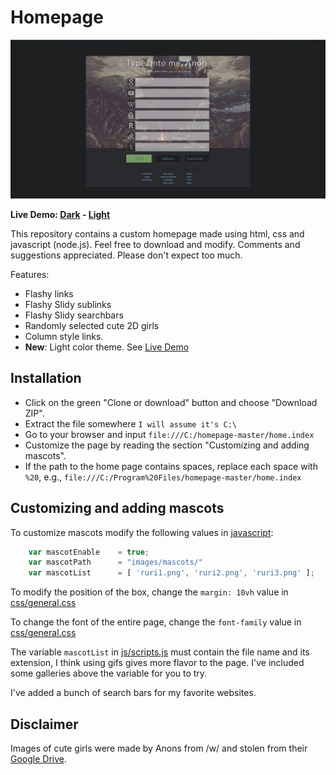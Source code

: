Homepage
====

![alt tag](screenshots/preview3.png "Homepage preview")

**Live Demo: [Dark](http://gokoururi.github.io/homepage/) - [Light](http://gokoururi.github.io/homepage/index-light.html)**

This repository contains a custom homepage made using html, css and javascript (node.js). Feel free to download and modify. Comments and suggestions appreciated. Please don't expect too much.

Features:
* Flashy links
* Flashy Slidy sublinks
* Flashy Slidy searchbars 
* Randomly selected cute 2D girls
* Column style links.
* **New**: Light color theme. See [Live Demo](http://gokoururi.github.io/homepage/index-light.html)

Installation
----
* Click on the green "Clone or download" button and choose "Download ZIP".
* Extract the file somewhere ```I will assume it's C:\```
* Go to your browser and input ```file:///C:/homepage-master/home.index```
* Customize the page by reading the section "Customizing and adding mascots".
* If the path to the home page contains spaces, replace each space with ```%20```, e.g., ```file:///C:/Program%20Files/homepage-master/home.index```


Customizing and adding mascots
----

To customize mascots modify the following values in [javascript](js/scripts.js):

```javascript
    var mascotEnable    = true;
    var mascotPath      = "images/mascots/"
    var mascotList      = [ 'ruri1.png', 'ruri2.png', 'ruri3.png' ];
```

To modify the position of the box, change the ```margin: 10vh``` value in [css/general.css](css/general.css)

To change the font of the entire page, change the ```font-family``` value in [css/general.css](css/general.css)

The variable ```mascotList``` in [js/scripts.js](js/scripts.js) must contain the file name and its extension, I think using gifs gives more flavor to the page. I've included some galleries above the variable for you to try.

I've added a bunch of search bars for my favorite websites.

Disclaimer
----
Images of cute girls were made by Anons from /w/ and stolen from their [Google Drive](https://drive.google.com/folderview?id=0B_VmbVyD4eT3N1VUbGN4Wjd5OVE).
